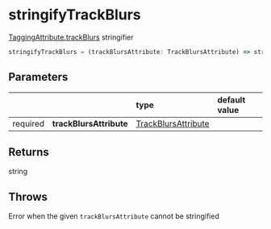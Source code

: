 # stringifyTrackBlurs

[TaggingAttribute.trackBlurs](/tracking/browser/api-reference/definitions/TaggingAttribute.md#taggingattributetrackblurs) stringifier

```typescript
stringifyTrackBlurs = (trackBlursAttribute: TrackBlursAttribute) => string
```  

## Parameters
|          |                          | type                                                                                     | default value
| :-:      | :--                      | :--                                                                                      | :--           
| required | **trackBlursAttribute** | [TrackBlursAttribute](/tracking/browser/api-reference/definitions/TrackBlursAttribute.md) |

## Returns
string

## Throws
Error when the given `trackBlursAttribute` cannot be stringified
